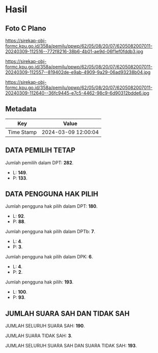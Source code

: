 # Hasil

## Foto C Plano

https://sirekap-obj-formc.kpu.go.id/358a/pemilu/ppwp/62/05/08/20/07/6205082007011-20240309-112516--772f8216-38b6-4b01-ae9d-06f1ef0fddb3.jpg

https://sirekap-obj-formc.kpu.go.id/358a/pemilu/ppwp/62/05/08/20/07/6205082007011-20240309-112557--819402de-e9ab-4909-9a29-06ad93238b04.jpg

https://sirekap-obj-formc.kpu.go.id/358a/pemilu/ppwp/62/05/08/20/07/6205082007011-20240309-112640--36fc9445-e7c5-4462-98c9-6d90312bdde6.jpg


## Metadata

| Key        | Value               |
| ---------- | ------------------- |
| Time Stamp | 2024-03-09 12:00:04 |


## DATA PEMILIH TETAP

Jumlah pemilih dalam DPT: **282**.
 * L: **149**.
 * P: **133**.

## DATA PENGGUNA HAK PILIH

Jumlah pengguna hak pilih dalam DPT: **180**.
 * L: **92**.
 * P: **88**.

Jumlah pengguna hak pilih dalam DPTb: **7**.
 * L: **4**.
 * P: **3**.

Jumlah pengguna hak pilih dalam DPK: **6**.
 * L: **4**.
 * P: **2**.

Jumlah pengguna hak pilih: **193**.
 * L: **100**.
 * P: **93**.

## JUMLAH SUARA SAH DAN TIDAK SAH

JUMLAH SELURUH SUARA SAH: **190**.

JUMLAH SUARA TIDAK SAH: **3**.

JUMLAH SELURUH SUARA SAH DAN SUARA TIDAK SAH: **193**.


